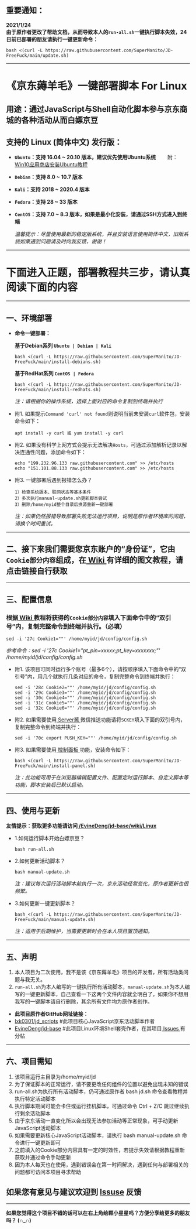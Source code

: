 ## 重要通知：
__2021/1/24__\
__由于原作者更改了帮助文档，从而导致本人的`run-all.sh`一键执行脚本失效，24日前已部署的朋友请执行一键更新命令：__

    bash <(curl -L https://raw.githubusercontent.com/SuperManito/JD-FreeFuck/main/update.sh)

***

# 《京东薅羊毛》一键部署脚本 For Linux
## 用途：通过JavaScript与Shell自动化脚本参与京东商城的各种活动从而白嫖京豆
## 支持的 Linux (简体中文) 发行版：
- __`Ubuntu`：支持 16.04 ~ 20.10 版本，建议优先使用Ubuntu系统__  　　附：[Win10应用商店安装Ubuntu教程](https://github.com/SuperManito/JD-FreeFuck/wiki/Windows10-Install-Ubuntu)
- __`Debian`：支持 8.0 ~ 10.7 版本__
- __`Kali`：支持 2018 ~ 2020.4 版本__
- __`Fedora`：支持 28 ~ 33 版本__
- __`CentOS`：支持 7.0 ~ 8.3 版本，如果是最小化安装，请通过SSH方式进入到终端__

  _温馨提示：尽量使用最新的稳定版系统，并且安装语言使用简体中文，旧版系统如果遇到问题请及时向我反馈，谢谢！_
    
***

# 下面进入正题，部署教程共三步，请认真阅读下面的内容
    
***

## 一、环境部署
- __命令一键部署：__

    __基于Debian系列 `Ubuntu | Debian | Kali`__

      bash <(curl -L https://raw.githubusercontent.com/SuperManito/JD-FreeFuck/main/install-debians.sh)
    __基于RedHat系列 `CentOS | Fedora`__

      bash <(curl -L https://raw.githubusercontent.com/SuperManito/JD-FreeFuck/main/install-redhats.sh)
    _注：请根据你的操作系统，选择上面对应的命令复制到终端并执行_
- 附1. 如果提示`Command 'curl' not found`则说明当前未安装`curl`软件包，安装命令如下：

      apt install -y curl 或 yum install -y curl
- 附2. 如果没有科学上网方式会提示无法解决`Hosts`，可通过添加解析记录以解决连通性问题，添加命令如下：

      echo "199.232.96.133 raw.githubusercontent.com" >> /etc/hosts
      echo "151.101.88.133 raw.githubusercontent.com" >> /etc/hosts
- 附3. 一键部署后遇到报错怎么办？

      1）检查系统版本、联网状态等基本条件
      2）多次执行manual-update.sh更新脚本尝试
      3）删除/home/myid整个目录后换源重新一键部署
    _注：如果仍然报错导致部署失败无法运行项目，说明是原作者环境库的问题，请换个时间重试。_
    
***

## 二、接下来我们需要您京东账户的“身份证”，它由`Cookie部分内容`组成，在[ Wiki ](https://github.com/SuperManito/JD-FreeFuck/wiki/GetCookies)有详细的图文教程，请点击链接自行获取

***

## 三、配置信息
### 根据[ Wiki ](https://github.com/SuperManito/JD-FreeFuck/wiki/GetCookies)教程将获得的`Cookie部分内容`填入下面命令中的“双引号”内，复制完整命令到终端并执行。（必填）
    sed -i '27c Cookie1=""' /home/myid/jd/config/config.sh
  _参考命令：sed -i '27c Cookie1="pt_pin=xxxxx;pt_key=xxxxxxx;"' /home/myid/jd/config/config.sh_
- 附1. 该项目可同时运行多个账号（最多6个），请按顺序填入下面命令中的“双引号”内，用几个就执行几条对应的命令，复制完整命令到终端并执行：

      sed -i '28c Cookie2=""' /home/myid/jd/config/config.sh
      sed -i '29c Cookie3=""' /home/myid/jd/config/config.sh
      sed -i '30c Cookie4=""' /home/myid/jd/config/config.sh
      sed -i '31c Cookie5=""' /home/myid/jd/config/config.sh
      sed -i '32c Cookie6=""' /home/myid/jd/config/config.sh
- 附2. 如果需要使用[ Server酱 ](http://sc.ftqq.com/)微信推送功能请将`SCKEY`填入下面的双引号内，复制完整命令到终端并执行：

      sed -i '70c export PUSH_KEY=""' /home/myid/jd/config/config.sh
- 附3. 如果需要使用[ 控制面板 ](https://github.com/EvineDeng/jd-base/wiki/Panel)功能，安装命令如下：

      bash <(curl -L https://raw.githubusercontent.com/SuperManito/JD-FreeFuck/main/install-panel.sh)
    _注：此功能可用于在浏览器编辑配置文件、配置定时运行脚本、自定义脚本等功能，脚本安装后已默认启动。_

***

## 四、使用与更新
__友情提示：获取更多功能请访问[ /EvineDeng/jd-base/wiki/Linux](https://github.com/EvineDeng/jd-base/wiki/Linux)__
- 1.如何运行脚本开始白嫖京豆？

      bash run-all.sh
- 2.如何更新活动脚本？

      bash manual-update.sh
    _注：建议每次运行活动脚本前执行一次，京东活动经常变化，原作者更新也很频繁。_
- 3.如何更新一键更新脚本？

      bash <(curl -L https://raw.githubusercontent.com/SuperManito/JD-FreeFuck/main/manual-update.sh)
    _注：适用于后期维护，当需要更新时会在本人项目置顶通知。_
    
***

## 五、声明
1. 本人项目为二次使用，我不是该《京东薅羊毛》项目的开发者，所有活动类问题与我无关。
2. `run-all.sh`为本人编写的一键执行所有活动脚本，`manual-update.sh`为本人编写的一键更新脚本，自己查看一下这两个文件内容就全明白了，如果你不想用我写的一键脚本请自行删除，其余所有文件均为原作者创作。

- __此项目原作者GitHub网址链接：__
- [lxk0301/jd_scripts](https://github.com/lxk0301/jd_scripts)  #此项目核心JavaScript京东活动脚本作者
- [EvineDeng/jd-base](https://github.com/EvineDeng/jd-base)   #此项目Linux环境Shell套壳作者，在其项目[ Issues ](https://github.com/EvineDeng/jd-base/issues/185)有分帖   
    
***

## 六、项目需知
1. 该项目运行主目录为/home/myid/jd
2. 为了保证脚本的正常运行，请不要更改任何组件的位置以避免出现未知的错误
3. run-all.sh为执行所有活动脚本，仍可通过原作者 bash jd.sh 命令查看教程并执行特定活动脚本
4. 执行脚本期间可能会卡住或运行挂机脚本，可通过命令 Ctrl + Z/C 跳过继续执行剩余活动脚本
5. 由于京东活动一直变化所以会出现无法参加活动等正常现象，可手动更新JavaScript活动脚本
6. 如果需要更新核心JavaScript活动脚本，请执行 bash manual-update.sh 命令进行一键更新即可
7. 之前填入的Cookie部分内容具有一定的时效性，若提示失效请根据教程重新获取并通过命令手动更新
8. 因为本人每天也在使用，遇到错误会在第一时间解决，遇到任何与部署相关的问题都可访问本项目寻求帮助
## 如果您有意见与建议欢迎到 [Issuse](https://github.com/SuperManito/JD-FreeFuck/issues) 反馈

***

__如果您觉得这个项目不错的话可以在右上角给颗小星星吗？方便分享给更多的朋友吗？ (∩_∩)__
